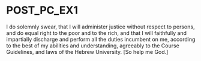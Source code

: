 # POST_PC_EX1

I do solemnly swear, that I will administer justice without respect to persons, 
and do equal right to the poor and to the rich, and that I will faithfully 
and impartially discharge and perform all the duties incumbent on me, according 
to the best of my abilities and understanding, agreeably to the Course Guidelines, 
and laws of the Hebrew University. [So help me God.]

